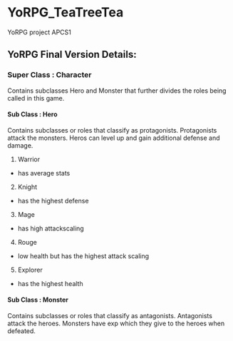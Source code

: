 # YoRPG_TeaTreeTea
YoRPG project APCS1

## YoRPG Final Version Details:

### Super Class : Character 

Contains subclasses Hero and Monster that further divides the roles being called in this game. 

#### Sub Class : Hero 

Contains subclasses or roles that classify as protagonists. Protagonists attack the monsters. Heros can level up and gain additional defense and damage.

1. Warrior 

* has average stats

2. Knight

* has the highest defense

3. Mage

* has high attackscaling

4. Rouge

* low health but has the highest attack scaling

5. Explorer

* has the highest health

#### Sub Class : Monster

Contains subclasses or roles that classify as antagonists. Antagonists attack the heroes. Monsters have exp which they give to the heroes when defeated.

